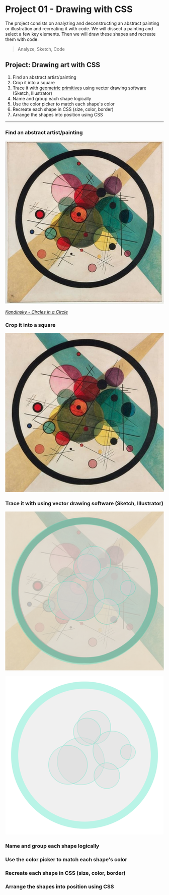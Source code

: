 # Project 01 - Drawing with CSS

The project consists on analyzing and deconstructing an abstract painting or illustration and recreating it with code. We will dissect a painting and select a few key elements. Then we will draw these shapes and recreate them with code.

> Analyze, Sketch, Code



## Project: Drawing art with CSS

1. Find an abstract artist/painting
2. Crop it into a square
3. Trace it with [geometric primitives](https://en.wikipedia.org/wiki/Geometric_primitive) using vector drawing software (Sketch, Illustrator)
4. Name and group each shape logically
5. Use the color picker to match each shape's color
6. Recreate each shape in CSS (size, color, border)
7. Arrange the shapes into position using CSS




- - -


### Find an abstract artist/painting

![Kandinsky](img/01-art.jpg "Circles in a Circle")

_[Kandinsky - Circles in a Circle](http://www.philamuseum.org/collections/permanent/51019.html)_


### Crop it into a square

![Kandinsky Crop](img/02-crop.png "Circles in a Circle cropped")


### Trace it with using vector drawing software (Sketch, Illustrator)

![Kandinsky Trace](img/03-trace.png "Circles in a Circle traced")

![Kandinsky Vector](img/03b-vector.png "Circles in a Circle traced")



### Name and group each shape logically


### Use the color picker to match each shape's color


### Recreate each shape in CSS (size, color, border)


### Arrange the shapes into position using CSS






